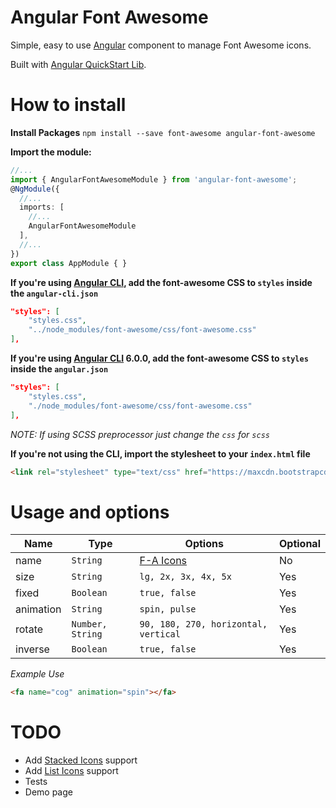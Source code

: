 # Angular Font Awesome
Simple, easy to use [Angular](https://angular.io) component to manage Font Awesome icons.

Built with [Angular QuickStart Lib](https://github.com/filipesilva/angular-quickstart-lib).

# How to install

**Install Packages**
`npm install --save font-awesome angular-font-awesome`

**Import the module:**
```typescript
//...
import { AngularFontAwesomeModule } from 'angular-font-awesome';
@NgModule({
  //...
  imports: [
    //...
    AngularFontAwesomeModule
  ],
  //...
})
export class AppModule { }
```

**If you're using [Angular CLI](https://github.com/angular/angular-cli), add the font-awesome CSS to `styles` inside the `angular-cli.json`**
```json
"styles": [
    "styles.css",
    "../node_modules/font-awesome/css/font-awesome.css"
],
```
**If you're using [Angular CLI](https://github.com/angular/angular-cli) 6.0.0, add the font-awesome CSS to `styles` inside the `angular.json`**
```json
"styles": [
    "styles.css",
    "./node_modules/font-awesome/css/font-awesome.css"
],
```

*NOTE: If using SCSS preprocessor just change the `css` for `scss`*


**If you're not using the CLI, import the stylesheet to your `index.html` file**
```html
<link rel="stylesheet" type="text/css" href="https://maxcdn.bootstrapcdn.com/font-awesome/4.7.0/css/font-awesome.min.css" />
```

# Usage and options

Name      | Type               | Options                                   | Optional
---       | ---                | ---                                       | ---
name      | `String`           | [F-A Icons](http://fontawesome.io/icons/) | No
size      | `String`           | `lg, 2x, 3x, 4x, 5x`                      | Yes
fixed     | `Boolean`          | `true, false`                            | Yes
animation |  `String`          | `spin, pulse`                            | Yes
rotate    |  `Number, String` | `90, 180, 270, horizontal, vertical`     | Yes
inverse   |  `Boolean`         | `true, false`                             | Yes

*Example Use*
```html
<fa name="cog" animation="spin"></fa>
```

# TODO
- Add [Stacked Icons](http://fontawesome.io/examples/#stacked) support
- Add [List Icons](http://fontawesome.io/examples/#list) support
- Tests
- Demo page
